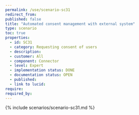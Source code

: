 ```yaml
---
permalink: /use/scenario-sc31
redirect_from: 
published: false
title: "Automated consent management with external system"
type: scenario
toc: true
properties:
  - id: SC31
  - category: Requesting consent of users
  - description:
  - customer: All
  - component: Connector
  - level: Expert
  - implementation status: DONE
  - documentation status: OPEN
  - published:
  - link to lucid:
require:
required_by:
---
```


{% include scenarios/scenario-sc31.md %}

